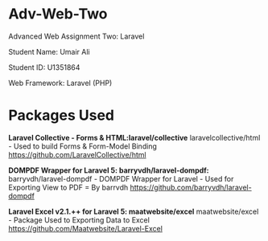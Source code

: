 # Adv-Web-Two
Advanced Web Assignment Two: Laravel

Student Name: Umair Ali

Student ID: U1351864

Web Framework: Laravel (PHP)

# Packages Used

**Laravel Collective - Forms & HTML:laravel/collective**
laravelcollective/html - Used to build Forms & Form-Model Binding
https://github.com/LaravelCollective/html


**DOMPDF Wrapper for Laravel 5: barryvdh/laravel-dompdf:**
barryvdh/laravel-dompdf - DOMPDF Wrapper for Laravel - Used for Exporting View to PDF = By barrvdh
https://github.com/barryvdh/laravel-dompdf


**Laravel Excel v2.1.++ for Laravel 5: maatwebsite/excel**
maatwebsite/excel - Package Used to Exporting Data to Excel
https://github.com/Maatwebsite/Laravel-Excel